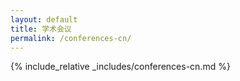 ```yaml
---
layout: default
title: 学术会议
permalink: /conferences-cn/
---
```


{% include_relative _includes/conferences-cn.md %}
